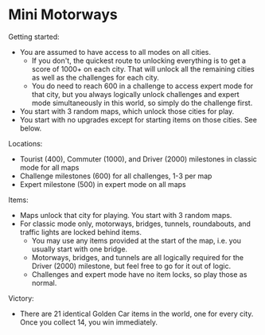 # Mini Motorways

Getting started:
- You are assumed to have access to all modes on all cities.
    - If you don't, the quickest route to unlocking everything is to get a score of 1000+ on each city. That will unlock all the remaining cities as well as the challenges for each city.
    - You do need to reach 600 in a challenge to access expert mode for that city, but you always logically unlock challenges and expert mode simultaneously in this world, so simply do the challenge first.
- You start with 3 random maps, which unlock those cities for play.
- You start with no upgrades except for starting items on those cities. See below.

Locations:
- Tourist (400), Commuter (1000), and Driver (2000) milestones in classic mode for all maps
- Challenge milestones (600) for all challenges, 1-3 per map
- Expert milestone (500) in expert mode on all maps

Items:
- Maps unlock that city for playing. You start with 3 random maps.
- For classic mode only, motorways, bridges, tunnels, roundabouts, and traffic lights are locked behind items.
    - You may use any items provided at the start of the map, i.e. you usually start with one bridge.
    - Motorways, bridges, and tunnels are all logically required for the Driver (2000) milestone, but feel free to go for it out of logic.
    - Challenges and expert mode have no item locks, so play those as normal.

Victory:
- There are 21 identical Golden Car items in the world, one for every city. Once you collect 14, you win immediately.
